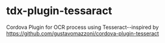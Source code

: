 # tdx-plugin-tessaract
Cordova Plugin for OCR process using Tesseract--inspired by https://github.com/gustavomazzoni/cordova-plugin-tesseract
